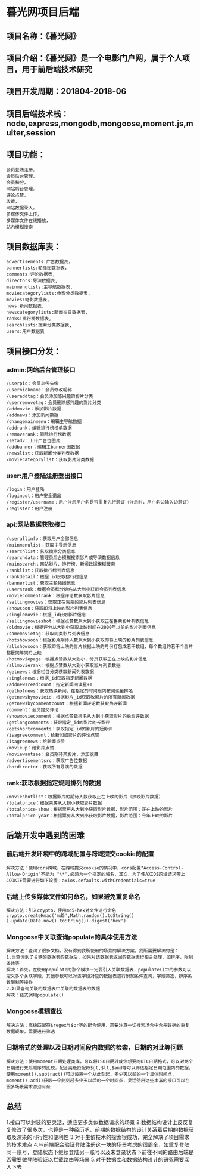# 暮光网项目后端
## 项目名称：《暮光网》
## 项目介绍：《暮光网》是一个电影门户网，属于个人项目，用于前后端技术研究
## 项目开发周期：201804-2018-06
## 项目后端技术栈：node,express,mongodb,mongoose,moment.js,multer,session
## 项目功能：
    会员登陆注册，
    会员后台管理，
    会员积分，
    网站后台管理，
    评论点赞，
    收藏，
    网站数据录入，
    多媒体文件上传，
    多媒体文件在线播放，
    站内模糊搜索
## 项目数据库表：

    advertisements:广告数据表，
    bannerlists:轮播图数据表，
    comments:评论数据表,
    directors:导演数据表,
    mainmenulists:主导航数据表,
    moviecategorylists:电影分类数据表,
    movies:电影数据表,
    news:新闻数据表,
    newscategorylists:新闻栏目数据表,
    ranks:排行榜数据表,
    searchlists:搜索分类数据表,
    users:用户数据表
## 项目接口分发：
### admin:网站后台管理接口
    /userpic：会员上传头像
    /usernickname：会员修改昵称
    /useraddtag：会员添加感兴趣的影片分类
    /userremovetag：会员删除感兴趣的影片分类
    /addmovie：添加影片数据
    /addnews：添加新闻数据
    /changemainmenu：编辑主导航数据
    /addrank：编辑排行榜榜单数据
    /removerank：删除排行榜数据
    /setadv：上传广告位图片
    /addbanner：编辑主banner图数据
    /newslist：获取新闻分类列表数据
    /moviecategorylist：获取影片分类数据
### user:用户登陆注册登出接口
    /login：用户登陆
    /loginout：用户安全退出
    /register/username：用户注册用户名是否重复先行验证（注册时，用户名边输入边验证）
    /register：用户注册
### api:网站数据获取接口
    /userallinfo：获取用户全部信息
    /mainmenulist：获取主导航信息
    /searchlist：获取搜索分类信息
    /searchdata：管理员后台模糊搜索影片或导演数据信息
    /mainsearch：网站影片、排行榜、新闻数据模糊搜索
    /ranklist：获取排行榜列表信息
    /rankdetail：根据_id获取排行榜信息
    /bannerlist：获取主轮播图信息
    /usersrank：根据会员积分排名从大到小获取会员列表信息
    /moviecommentrank：根据评论数获取影片信息
    /sellingmovies：获取正在售票的影片列表信息
    /showsoon：获取即将上映的影片列表信息
    /singlemovie：根据_id获取影片信息
    /sellingmovieshot：根据点赞数从大到小获取正在售票影片列表信息
    /oldmovie：根据评分从大到小获取上映时间在2000年以前的影片列表信息
    /samemovietag：获取同类影片列表信息
    /hotshowsoon：根据影片期待人数从大到小获取即将上映的影片列表信息
    /allshowsoon：获取即将上映的影片根据上映的月份打包成若干数组，每个数组的若干个影片都是同年同月上映
    /hotmoviepage：根据点赞数从大到小，分页获取正在上映的影片信息
    /allmovierank：根据点赞数从大到小获取影片列表数据
    /getnews：根据栏目分类获取新闻列表数据
    /singlenews：根据_id获取指定新闻数据
    /addnewsreadcount：指定新闻阅读量+1
    /gethotnews：获取热读新闻，在指定的时间段内按阅读量排名
    /getnewsbymovieid：根据影片_id获取改影片的所有新闻数据
    /getnewsbycommentcount：根据新闻评论数获取热评新闻
    /comment：会员提交评论
    /showmoviecomment：根据点赞数排名从大到小获取影片的长影评数据
    /getlongcomments：获取指定_id的影片的长影评
    /getshortcomments：获取指定_id的影片的短影评
    /isagreecomment：给新闻或影片的评论点赞
    /isagreenews：给新闻点赞
    /movieup：给影片点赞
    /moviewantsee：会员期待某影片，添加收藏
    /advertisementsrc：获取广告位数据
    /hotdirector：获取所有导演的数据
    
### rank:获取根据指定规则排列的数据
    /movieshotlist：根据影片的期待人数获取正在上映的影片（热映影片数据）
    /totalprice：根据票房从大到小获取影片数据
    /totalprice-show：根据票房从大到小获取影片数据，影片范围：正在上映的影片
    /totalprice-year：根据票房从大到小获取影片数据，影片范围：今年上映的影片
    
## 后端开发中遇到的困难
### 前后端开发环境中的跨域配置与跨域提交cookie的配置
    解决方法：使用cors跨域，在跨域提交cookie的情况中，cors配置"Access-Control-Allow-Origin"不能为 "\*",必须为一个指定的域名，其次，为了使AXIOS跨域请求带上COOKIE需要进行如下设置：axios.defaults.withCredentials=true

### 后端上传多媒体文件如何命名，如果避免重复命名
    解决方法：引入crypto，使用md5+hex对文件进行命名
    crypto.createHmac('md5',Math.random().toString() ).update(Date.now().toString()).digest('hex')

### Mongoose中关联查询populate的具体使用方法
    解决方法：查询了很多文档，没有得到我所使用的场景的解决方案，我所需要解决的是：
    1.当查询到了关联的数据表的数据后，如果对该数据表返回的数据进行相关处理，如排序，限制条数等
    解决：首先，在使用populate的那个模块一定要引入关联数据表，populate()中的参数可以定义多个关联字段，其他参数可以对该字段对应的数据表进行附加条件查询，字段筛选，排序条数限制等操作
    2.如果查询关联的数据表中关联的数据表的数据
    解决：链式调用populate()
    
### Mongoose模糊查找
    解决方法：高级匹配符$regex与$or等的配合使用，需要注意一切搜索场合中合并数据的重复数据现象，需要进行筛选
    
### 日期格式的处理以及日期时间段内数据的检索，日期的对比等问题
    解决方法：使用moment日期处理类库，可以将ISO日期转成你想要的UTC日期格式，可以对两个日期进行先后顺序的比较，配合高级匹配符$gt,$lt,$and等可以筛选指定日期范围内的数据，使用moment().subtract()可以设置一个从此刻起，多少天以前的一个具体时间点，moment().add()获取一个此刻起多少天以后的一个时间点，灵活使用这些丰富的接口可以在很多场景需求游刃有余
    
## 总结
1.接口可以封装的更灵活，适应更多类似数据请求的场景
2.数据结构设计上反反复复修改了很多次，也算是一种经历吧，前期的数据结构的设计关系着后期的数据获取及渲染的可行性和便利性
3.对于生僻技术的探索很成功，完全解决了项目需求的技术难点
4.与前端配合验证登陆注册这一块的场景考虑的很周全，如重复登陆同一账号，登陆状态下继续登陆另一账号以及未登录状态下前往不同的路由后端是否需要做登陆验证以拦截路由等场景
5.对于数据库和数据结构设计的研究需要深入下去





    
    
    
